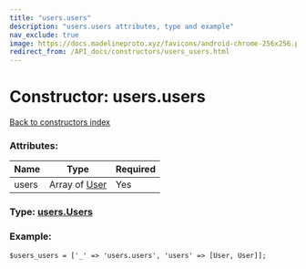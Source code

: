 ```yaml
---
title: "users.users"
description: "users.users attributes, type and example"
nav_exclude: true
image: https://docs.madelineproto.xyz/favicons/android-chrome-256x256.png
redirect_from: /API_docs/constructors/users_users.html
---
```

# Constructor: users.users  
[Back to constructors index](/API_docs/constructors/index.html)



### Attributes:

| Name     |    Type       | Required |
|----------|---------------|----------|
|users|Array of [User](/API_docs/types/User.html) | Yes|



### Type: [users.Users](/API_docs/types/users.Users.html)


### Example:

```
$users_users = ['_' => 'users.users', 'users' => [User, User]];
```  
